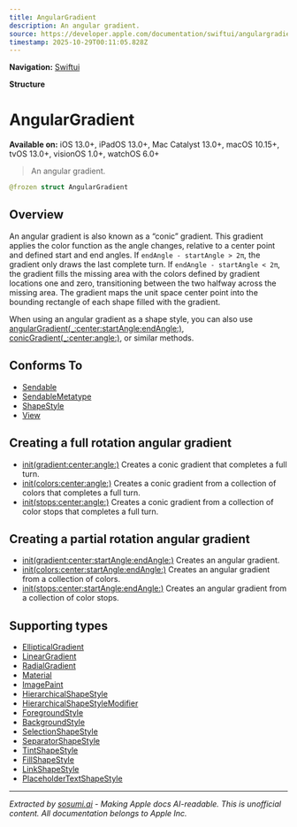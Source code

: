 ```yaml
---
title: AngularGradient
description: An angular gradient.
source: https://developer.apple.com/documentation/swiftui/angulargradient
timestamp: 2025-10-29T00:11:05.828Z
---
```


**Navigation:** [Swiftui](/documentation/swiftui)

**Structure**

# AngularGradient

**Available on:** iOS 13.0+, iPadOS 13.0+, Mac Catalyst 13.0+, macOS 10.15+, tvOS 13.0+, visionOS 1.0+, watchOS 6.0+

> An angular gradient.

```swift
@frozen struct AngularGradient
```

## Overview

An angular gradient is also known as a “conic” gradient. This gradient applies the color function as the angle changes, relative to a center point and defined start and end angles. If `endAngle - startAngle > 2π`, the gradient only draws the last complete turn. If `endAngle - startAngle < 2π`, the gradient fills the missing area with the colors defined by gradient locations one and zero, transitioning between the two halfway across the missing area. The gradient maps the unit space center point into the bounding rectangle of each shape filled with the gradient.

When using an angular gradient as a shape style, you can also use [angularGradient(_:center:startAngle:endAngle:)](/documentation/swiftui/shapestyle/angulargradient(_:center:startangle:endangle:)), [conicGradient(_:center:angle:)](/documentation/swiftui/shapestyle/conicgradient(_:center:angle:)), or similar methods.

## Conforms To

- [Sendable](/documentation/Swift/Sendable)
- [SendableMetatype](/documentation/Swift/SendableMetatype)
- [ShapeStyle](/documentation/swiftui/shapestyle)
- [View](/documentation/swiftui/view)

## Creating a full rotation angular gradient

- [init(gradient:center:angle:)](/documentation/swiftui/angulargradient/init(gradient:center:angle:)) Creates a conic gradient that completes a full turn.
- [init(colors:center:angle:)](/documentation/swiftui/angulargradient/init(colors:center:angle:)) Creates a conic gradient from a collection of colors that completes a full turn.
- [init(stops:center:angle:)](/documentation/swiftui/angulargradient/init(stops:center:angle:)) Creates a conic gradient from a collection of color stops that completes a full turn.

## Creating a partial rotation angular gradient

- [init(gradient:center:startAngle:endAngle:)](/documentation/swiftui/angulargradient/init(gradient:center:startangle:endangle:)) Creates an angular gradient.
- [init(colors:center:startAngle:endAngle:)](/documentation/swiftui/angulargradient/init(colors:center:startangle:endangle:)) Creates an angular gradient from a collection of colors.
- [init(stops:center:startAngle:endAngle:)](/documentation/swiftui/angulargradient/init(stops:center:startangle:endangle:)) Creates an angular gradient from a collection of color stops.

## Supporting types

- [EllipticalGradient](/documentation/swiftui/ellipticalgradient)
- [LinearGradient](/documentation/swiftui/lineargradient)
- [RadialGradient](/documentation/swiftui/radialgradient)
- [Material](/documentation/swiftui/material)
- [ImagePaint](/documentation/swiftui/imagepaint)
- [HierarchicalShapeStyle](/documentation/swiftui/hierarchicalshapestyle)
- [HierarchicalShapeStyleModifier](/documentation/swiftui/hierarchicalshapestylemodifier)
- [ForegroundStyle](/documentation/swiftui/foregroundstyle)
- [BackgroundStyle](/documentation/swiftui/backgroundstyle)
- [SelectionShapeStyle](/documentation/swiftui/selectionshapestyle)
- [SeparatorShapeStyle](/documentation/swiftui/separatorshapestyle)
- [TintShapeStyle](/documentation/swiftui/tintshapestyle)
- [FillShapeStyle](/documentation/swiftui/fillshapestyle)
- [LinkShapeStyle](/documentation/swiftui/linkshapestyle)
- [PlaceholderTextShapeStyle](/documentation/swiftui/placeholdertextshapestyle)

---

*Extracted by [sosumi.ai](https://sosumi.ai) - Making Apple docs AI-readable.*
*This is unofficial content. All documentation belongs to Apple Inc.*
